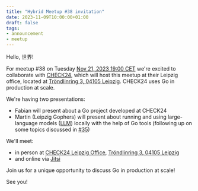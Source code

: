 ```yaml
---
title: "Hybrid Meetup #38 invitation"
date: 2023-11-09T10:00:00+01:00
draft: false
tags:
- announcement
- meetup
---
```


Hello, 世界!

For meetup #38 on Tuesday [Nov 21, 2023 19:00
CET](https://www.meetup.com/leipzig-golang/events/290666185/) we're excited to
collaborate with [CHECK24](https://www.check24.de/), which will host this
meetup at their Leipzig office, located at [Tröndlinring 3, 04105
Leipzig](https://maps.app.goo.gl/hWKDzUNSYuHcRCew6). CHECK24 uses Go in
production at scale.

We're having two presentations:

* Fabian will present about a Go project developed at CHECK24
* Martin (Leipzig Gophers) will present about running and using large-language models ([LLM](https://en.wikipedia.org/wiki/Large_language_model)) locally with the help of Go tools (following up on some topics discussed in [#35](https://golangleipzig.space/posts/meetup-35-wrapup/))

We'll meet:

* in person at [CHECK24 Leipzig Office](https://maps.app.goo.gl/hWKDzUNSYuHcRCew6), [Tröndlinring 3, 04105 Leipzig](https://maps.app.goo.gl/hWKDzUNSYuHcRCew6)
* and online via [Jitsi](https://meet.jit.si/LeipzigGophers38)

Join us for a unique opportunity to discuss Go in production at scale!

See you!


<!--

TODO: outreach.

* [x] slack: https://gophers.slack.com/archives/C152YB9UZ/p1686821921439959
* [x] linkedin: https://www.linkedin.com/posts/martin-czygan-58348842_cloud-native-microservices-activity-7074867014661484544-KJzC
* [x] developer group leipzig: https://www.meetup.com/developer-group-leipzig/discussions/6755397672170916/chat/, plus: separate event: https://www.meetup.com/de-DE/developer-group-leipzig/events/294223386/
* [x] le-sw-cr: https://www.meetup.com/le-software-craft-community/discussions/6755397672172038/chat/
* ... sent message to TW, BN


Are you interested in cloud-native development, #microservices and #distributed
system? Do you aim to ship secure and cost-effective cloud-native backends? Do you care about developer experience?

Then please join us at Leipzig #Gophers Meetup #36 on Tue, June 20, 2023 19:00
CEST where we're thrilled to have @AndreErikson from @Encore talking about
simplifying cloud-native backend development and deployment.

Encore provides a declarative approach to managing cloud infrastructure, is built in Go (and for Go) and is open-source.

This is a hybrid (in-person and online) meetup, so you can join us directly via
Google Meet: https://meet.google.com/zht-yuxt-zfo or at @Basislager Leipzig.

We provide free drinks at the event and will be giving away a copy of Distributed Services in Go (https://pragprog.com/titles/tjgo/distributed-services-with-go/), courtesy of @OReillyMedia!



-->
